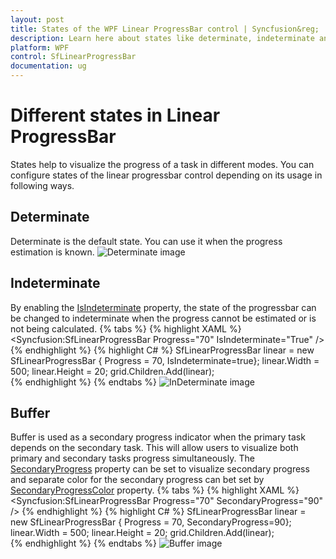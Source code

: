 ```yaml
---
layout: post
title: States of the WPF Linear ProgressBar control | Syncfusion&reg;
description: Learn here about states like determinate, indeterminate and Buffer in the Syncfusion&reg; WPF Linear ProgressBar control and more details.
platform: WPF
control: SfLinearProgressBar
documentation: ug
---
```


# Different states in Linear ProgressBar
States help to visualize the progress of a task in different modes. You can configure states of the linear progressbar control depending on its usage in following ways.


## Determinate
Determinate is the default state. You can use it when the progress estimation is known.
![Determinate image](States_images/Determinate.png)

## Indeterminate
By enabling the [IsIndeterminate](https://help.syncfusion.com/cr/wpf/Syncfusion.UI.Xaml.ProgressBar.ProgressBarBase.html#Syncfusion_UI_Xaml_ProgressBar_ProgressBarBase_IsIndeterminateProperty) property, the state of the progressbar can be changed to indeterminate when the progress cannot be estimated or is not being calculated.
{% tabs %}
{% highlight XAML %}      
<Syncfusion:SfLinearProgressBar Progress="70" IsIndeterminate="True" />      {% endhighlight %}
{% highlight C# %}
SfLinearProgressBar linear = new SfLinearProgressBar { Progress = 70, IsIndeterminate=true};
linear.Width = 500;
linear.Height = 20;
grid.Children.Add(linear);        
{% endhighlight %}
{% endtabs %}
![InDeterminate image](States_images/InDeterminate.png)

## Buffer
Buffer is used as a secondary progress indicator when the primary task depends on the secondary task. This will allow users to visualize both primary and secondary tasks progress simultaneously. The [SecondaryProgress](https://help.syncfusion.com/cr/wpf/Syncfusion.UI.Xaml.ProgressBar.SfLinearProgressBar.html#Syncfusion_UI_Xaml_ProgressBar_SfLinearProgressBar_SecondaryProgressProperty) property can be set to visualize secondary progress and  separate color for the secondary progress can bet set by [SecondaryProgressColor](https://help.syncfusion.com/cr/wpf/Syncfusion.UI.Xaml.ProgressBar.SfLinearProgressBar.html#Syncfusion_UI_Xaml_ProgressBar_SfLinearProgressBar_SecondaryProgressColorProperty) property.
{% tabs %}
{% highlight XAML %}      
<Syncfusion:SfLinearProgressBar Progress="70" SecondaryProgress="90" />      {% endhighlight %}
{% highlight C# %}
SfLinearProgressBar linear = new SfLinearProgressBar { Progress = 70, SecondaryProgress=90};
linear.Width = 500;
linear.Height = 20;
grid.Children.Add(linear);       
{% endhighlight %}
{% endtabs %}
![Buffer image](States_images/Buffer.png)